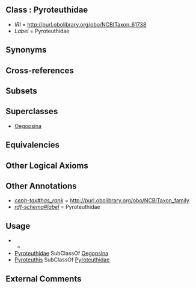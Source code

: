 
## Class : Pyroteuthidae

 * *IRI* = http://purl.obolibrary.org/obo/NCBITaxon_61738
 * *Label* = Pyroteuthidae

## Synonyms


## Cross-references


## Subsets


## Superclasses

 * [Oegopsina](../../NCBITaxon/42/NCBITaxon_34542.md)

## Equivalencies


## Other Logical Axioms


## Other Annotations

 * *[ceph-tax#has_rank](../../ceph-tax#has/nk/ceph-tax#has_rank.md)* = http://purl.obolibrary.org/obo/NCBITaxon_family
 * *[rdf-schema#label](../../el/rdf-schema#label.md)* = Pyroteuthidae

## Usage

 * -
 * [Pyroteuthidae](../../NCBITaxon/38/NCBITaxon_61738.md) SubClassOf [Oegopsina](../../NCBITaxon/42/NCBITaxon_34542.md)
 * [Pyroteuthis](../../NCBITaxon/39/NCBITaxon_61739.md) SubClassOf [Pyroteuthidae](../../NCBITaxon/38/NCBITaxon_61738.md)

## External Comments

